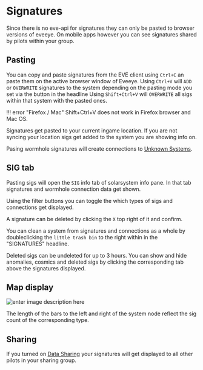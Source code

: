 # Signatures
Since there is no eve-api for signatures they can only be pasted to browser versions of eveeye. On mobile apps however you can see signatures shared by pilots within your group.

## Pasting
You can copy and paste signatures from the EVE client using `Ctrl+C` an paste them on the active browser window of Eveeye.
Using `Ctrl+V` will `ADD` or `OVERWRITE` signatures to the system depending on the pasting mode you set via the button in the headline
Using `Shift+Ctrl+V` will `OVERWRITE` all sigs within that system with the pasted ones.

!!! error "Firefox / Mac"
    Shift+Ctrl+V does not work in Firefox browser and Mac OS.
    
Signatures get pasted to your current ingame location.
If you are not syncing your location sigs get added to the system you are showing info on. 

Pasing wormhole signatures will create connections to [Unknown Systems](https://eveeye.readthedocs.io/en/latest/map/chain-mapping/).

## SIG tab
Pasting sigs will open the `SIG` info tab of solarsystem info pane. In that tab signatures and wormhole connection data get shown. 

Using the filter buttons you can toggle the which types of sigs and connections get displayed.
               
A signature can be deleted by clicking the `X` top right of it and confirm.

You can clean a system from signatures and connections as a whole by doubleclicking the `little trash bin` to the right within in the "SIGNATURES" headline.

Deleted sigs can be undeleted for up to 3 hours.
You can show and hide anomalies, cosmics and deleted sigs by clicking the corresponding tab above the signatures displayed.                

## Map display
![enter image description here](https://raw.githubusercontent.com/Risingson/eedocs/master/docs/images/shapes/shapes_09.png)               
               
The length of the bars to the left and right of the system node reflect the sig count of the corresponding type.

## Sharing
If you turned on [Data Sharing](https://eedocs.readthedocs.io/en/latest/sharing/cloud/) your signatures will get displayed to all other pilots in your sharing group.


<!--stackedit_data:
eyJoaXN0b3J5IjpbMTI1MTcwMzkxNSwtMTIwNjM5MzcwMiwxMT
IyMDU5OTUwLDIwMTgwMTU2NzksLTEzMTcxNTI2NjUsNzgzMjUz
NDQ2LDMzMTY3Mzk0MiwtNDgyNDYwNTY2LC00NTA1NTYxNCwzOD
gxODE0NzIsLTE0NTkxNDQ2MjBdfQ==
-->